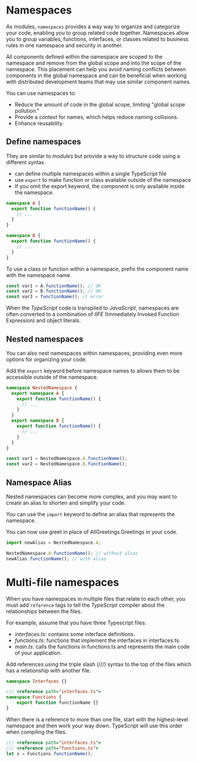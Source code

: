 # Namespaces

As modules, `namespaces` provides a way way to organize and categorize your code, enabling you to group related code together. Namespaces allow you to group variables, functions, interfaces, or classes related to business rules in one namespace and security in another.

All components defined within the namespace are scoped to the namespace and remove from the global scope and into the scope of the namespace. This placement can help you avoid naming conflicts between components in the global namespace and can be beneficial when working with distributed development teams that may use similar component names.

You can use namespaces to:

- Reduce the amount of code in the global scope, limiting "global scope pollution."
- Provide a context for names, which helps reduce naming collisions.
- Enhance reusability.

## Define namespaces

They are similar to _modules_ but provide a way to structure code using a different syntax.

- can define multiple namespaces within a single TypeScript file
- use `export` to make function or class available outside of the namespace
- If you omit the export keyword, the component is only available inside the namespace.

```ts
namespace A {
  export function functionName() {
    // ...
  }
}

namespace B {
  export function functionName() {
    // ...
  }
}
```

To use a class or function within a namespace, prefix the component name with the namespace name.

```ts
const var1 = A.functionName(); // OK
const var2 = B.functionName(); // OK
const var3 = functionName(); // error
```

When the _TypeScript_ code is transpiled to _JavaScript_, namespaces are often converted to a combination of _IIFE_ (Immediately Invoked Function Expression) and object literals.

## Nested namespaces

You can also nest namespaces within namespaces, providing even more options for organizing your code.

Add the `export` keyword before namespace names to allows them to be accessible outside of the namespace.

```ts
namespace NestedNamespace {
  export namespace A {
    export function functionName() {
      // ...
    }
  }
  export namespace B {
    export function functionName() {
      // ...
    }
  }
}
```

```ts
const var1 = NestedNamespace.A.functionName();
const var2 = NestedNamespace.B.functionName();
```

## Namespace Alias

Nested namespaces can become more complex, and you may want to create an alias to shorten and simplify your code.

You can use the `import` keyword to define an alias that represents the namespace.

You can now use greet in place of AllGreetings.Greetings in your code.

```ts
import newAlias = NestedNamespace.A;

NestedNamespace.A.functionName(); // without alias
newAlias.functionName(); // with alias
```

# Multi-file namespaces

When you have namespaces in multiple files that relate to each other, you must add `reference` tags to tell the _TypeScript_ compiler about the relationships between the files.

For example, assume that you have three Typescript files:

- _interfaces.ts_: contains some interface definitions.
- _functions.ts_: functions that implement the interfaces in interfaces.ts.
- _main.ts_: calls the functions in functions.ts and represents the main code of your application.

Add references using the triple slash (///) syntax to the top of the files which has a relationship with another file.

```ts
namespace Interfaces {}
```

```ts
/// <reference path="interfaces.ts">
namespace Functions {
    export function functionName {}
}
```

When there is a reference to more than one file, start with the highest-level namespace and then work your way down. TypeScript will use this order when compiling the files.

```ts
/// <reference path="interfaces.ts">
/// <reference path="functions.ts">
let x = Functions.functionName();
```
